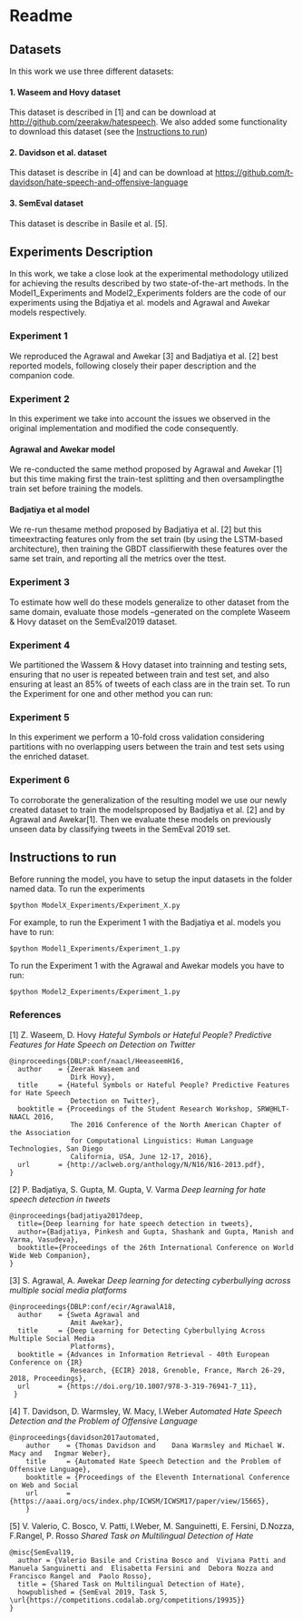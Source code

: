 # Readme
## Datasets
In this work we use three different datasets:
#### 1.  Waseem and Hovy dataset
This dataset is described in [1] and can be download at http://github.com/zeerakw/hatespeech. We also added some functionality to download this dataset (see the [Instructions to run](#instructions-to-run))

#### 2. Davidson et al. dataset
This dataset is describe in [4] and can be download at 
https://github.com/t-davidson/hate-speech-and-offensive-language

#### 3. SemEval dataset
This dataset is describe in Basile et al. [5].

## Experiments Description
In this work, we take a close look at the experimental methodology utilized for achieving the results described by two state-of-the-art methods. 
In the Model1_Experiments and Model2_Experiments folders are the code of our experiments using the Bdjatiya et al. models and Agrawal and Awekar models respectively.

### Experiment 1
We reproduced the Agrawal and Awekar [3] and Badjatiya et al. [2] best reported models, following closely their paper description and the companion code.
### Experiment 2
In this experiment we take into account the issues we observed in the original implementation and modified the code consequently.
#### Agrawal and Awekar model
We re-conducted the same method proposed by Agrawal and Awekar [1] but this time making first the train-test splitting and then oversamplingthe train set before training the models. 
#### Badjatiya et al model
We re-run thesame method proposed by Badjatiya et al. [2] but this timeextracting features only from the set train (by using the LSTM-based architecture), then training the GBDT classifierwith these features over the same set train, and reporting all the metrics over the ttest.
### Experiment 3
To estimate how well do these models generalize to other dataset from the same domain, evaluate those models –generated on the complete Waseem & Hovy dataset on the SemEval2019 dataset.
### Experiment 4
We partitioned the Wassem & Hovy dataset into trainning and testing sets, ensuring that no user is repeated between train and test set, and also ensuring at least an 85% of tweets of each class are in the train set. 
To run the Experiment for one and other method you can run:
### Experiment 5
In this experiment we perform a 10-fold cross validation considering partitions with no overlapping users between the train and test sets using the enriched dataset.
### Experiment 6
To corroborate the generalization of the resulting model we use our newly created dataset to train the modelsproposed by Badjatiya et al. [2] and by Agrawal and Awekar[1]. Then we evaluate these models on previously unseen data by classifying tweets in the SemEval 2019 set.

## Instructions to run
Before running the model, you have to setup the input datasets in the folder named data.
To run the experiments
```
$python ModelX_Experiments/Experiment_X.py
```
For example, to run the Experiment 1 with the Badjatiya et al. models you have to run:
```
$python Model1_Experiments/Experiment_1.py
```
To run the Experiment 1 with the Agrawal and Awekar models you have to run:
```
$python Model2_Experiments/Experiment_1.py
```
### References

[1] Z. Waseem, D. Hovy _Hateful Symbols or Hateful People\? Predictive Features for Hate Speech on Detection on Twitter_
```                    
@inproceedings{DBLP:conf/naacl/HeeaseemH16,
  author    = {Zeerak Waseem and
               Dirk Hovy},
  title     = {Hateful Symbols or Hateful People? Predictive Features for Hate Speech
               Detection on Twitter},
  booktitle = {Proceedings of the Student Research Workshop, SRW@HLT-NAACL 2016,
               The 2016 Conference of the North American Chapter of the Association
               for Computational Linguistics: Human Language Technologies, San Diego
               California, USA, June 12-17, 2016},
  url       = {http://aclweb.org/anthology/N/N16/N16-2013.pdf},
}
```
[2]  P. Badjatiya, S. Gupta, M. Gupta, V. Varma _Deep learning for hate speech detection in tweets_
```
@inproceedings{badjatiya2017deep,
  title={Deep learning for hate speech detection in tweets},
  author={Badjatiya, Pinkesh and Gupta, Shashank and Gupta, Manish and Varma, Vasudeva},
  booktitle={Proceedings of the 26th International Conference on World Wide Web Companion},
}
```
[3] S. Agrawal, A. Awekar _Deep learning for detecting cyberbullying across multiple social media platforms_
```
@inproceedings{DBLP:conf/ecir/AgrawalA18,
  author    = {Sweta Agrawal and
               Amit Awekar},
  title     = {Deep Learning for Detecting Cyberbullying Across Multiple Social Media
               Platforms},
  booktitle = {Advances in Information Retrieval - 40th European Conference on {IR}
               Research, {ECIR} 2018, Grenoble, France, March 26-29, 2018, Proceedings},
  url       = {https://doi.org/10.1007/978-3-319-76941-7_11},
 }
```
[4] T. Davidson, D. Warmsley, W. Macy, I.Weber _Automated Hate Speech Detection and the Problem of Offensive Language_
```
@inproceedings{davidson2017automated,
	author    = {Thomas Davidson and 	Dana Warmsley and Michael W. Macy and	Ingmar Weber},
	title     = {Automated Hate Speech Detection and the Problem of Offensive Language},
	booktitle = {Proceedings of the Eleventh International Conference on Web and Social
	url       = {https://aaai.org/ocs/index.php/ICWSM/ICWSM17/paper/view/15665},
	}
```
[5] V. Valerio, C. Bosco, V. Patti, I.Weber, M. Sanguinetti, E. Fersini, D.Nozza, F.Rangel, P. Rosso _Shared Task on Multilingual Detection of Hate_
```
@misc{SemEval19,
  author = {Valerio Basile and Cristina Bosco and  Viviana Patti and  Manuela Sanguinetti and  Elisabetta Fersini and  Debora Nozza and   Francisco Rangel and  Paolo Rosso},
  title = {Shared Task on Multilingual Detection of Hate},
  howpublished = {SemEval 2019, Task 5, \url{https://competitions.codalab.org/competitions/19935}}
}
```